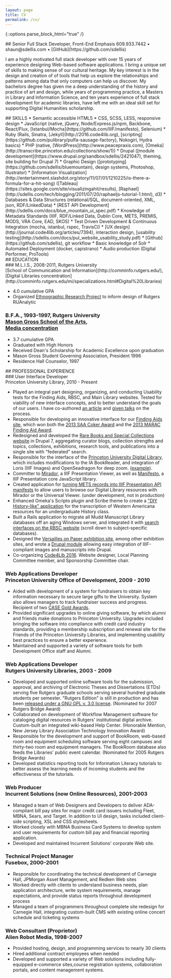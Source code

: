 ```yaml
---
layout: page
title: CV
permalink: /cv/
---
```

{::options parse_block_html="true" /}
<section id="intro">
## Senior Full Stack Developer, Front-End Emphasis
609.933.7442 &bull; shaun@sdellis.com &bull; [GitHub](https://github.com/sdellis)

I am a highly motivated full stack developer with over 15 years of experience designing Web-based
software applications.  I bring a unique set of skills to making sense of our cultural heritage.  My key interest is in
the design and creation of of tools that help us explore the relationships and patterns among data that only computers can help us discover.  My bachelors degree has given me a deep understanding of the history and practice of art and design, while years
of programming practice, a Masters in Library and Information Science, and ten years experience of full stack development for academic libraries, have left me with an ideal skill set for supporting Digital Humanities scholarship.  
</section>
<section id="skills">
## SKILLS
* Semantic accessible HTML5
* CSS, SCSS, LESS, responsive design
* JavaScript (native, jQuery, Node/Express.js/npm, Backbone, React/Flux, [Istanbul/Mocha](https://github.com/IIIF/manifesto), Selenium)
* Ruby (Rails, Sinatra, [Jekyll](http://2016.code4lib.org), [scripting](https://github.com/pulibrary/pulfa-sausage-factory), Nokogiri, Hydra basics)
* PHP (native, [WordPress](http://www.peacepraxis.com), [Omeka](http://transcribe.princeton.edu/collections/show/1))
* Drupal ([module development](https://www.drupal.org/sandbox/sdellis/2421047), theming, site building for Drupal 7)
* Graphic Design ([prototyping](https://github.com/sdellis/bluemountain), design systems, Photoshop, Illustrator)
* [Information Visualization](http://entertainment.slashdot.org/story/11/07/01/1210225/is-there-a-formula-for-a-hit-song) ([Tableau](https://sites.google.com/site/visualizingahit/results), [Raphael](http://sdellis.com/tech/blogging/2011/07/20/raphaeljs-tutorial-1.html), d3)
* Databases & Data Structures (relational/SQL, document-oriented, XML, json, RDF/LinkedData)
* [REST API Development](http://sdellis.com/docs/blue_mountain_ui_spec.pdf)
* Knowledge of Metadata Standards (IIIF, RDF/Linked Data, Dublin Core, METS, PREMIS, MODS, VRA Core, EAD, SKOS)
* Test Driven Development & Continuous Integration (mocha, istanbul, rspec, TravisCI)
* [UX design](http://journal.code4lib.org/articles/7394), interaction design, [usability testing](http://sdellis.com/docs/pul_website_usability_study.pdf)
* [Github](https://github.com/sdellis), git workflow
* Basic knowledge of Solr
* Automated Deployment (docker, capistrano)
* Audio production (Digital Performer, ProTools)
</section>
<section id="education">
## EDUCATION
<div class="section-content">
### M.L.I.S., 2008-2011, Rutgers University <br/>[School of Communication and Information](http://comminfo.rutgers.edu/), <br/>[Digital Libraries concentration](http://comminfo.rutgers.edu/mi/specializations.html#Digital%20Libraries)

* 4.0 cumulative GPA
* Organized [Ethnographic Research Project](http://sdellis.com/docs/ethnographic_research_project.pdf) to inform design of Rutgers RUAnalytic

### B.F.A., 1993-1997, Rutgers University <br/>[Mason Gross School of the Arts](http://www.masongross.rutgers.edu/), <br/>[Media concentration](http://www.masongross.rutgers.edu/visual-arts/programs/bfa)

* 3.7 cumulative GPA
* Graduated with High Honors
* Received Dean's Scholarship for Academic Excellence upon graduation
* Mason Gross Student Governing Association, President 1996
* Residence Hall Counselor, 1997

</div>
</section>
<section id="experience">
## PROFESSIONAL EXPERIENCE
<div class="section-content">
### User Interface Developer <br/>Princeton University Library, 2010 - Present

* Played an integral part designing, organizing, and conducting Usability tests for the Finding Aids, RBSC, and Main Library websites.  Tested for viability of new interface concepts, and to better understand the goals of our users.  I have co-authored [an article](http://journal.code4lib.org/articles/7394) and [given talks](https://github.com/pulibrary/dlf2012-talk) on the process.
* Responsible for developing an innovative interface for our [Finding Aids site](http://findingaids.princeton.edu/), which won both the [2013 SAA Coker Award](http://www2.archivists.org/governance/handbook/section12-coker) and the [2013 MARAC Finding Aid Award](https://blogs.princeton.edu/mudd/2013/04/princeton-wins-marac-finding-aid-award/).
* Redesigned and developed the [Rare Books and Special Collections website](http://rbsc.princeton.edu/) in Drupal 7, aggregating curator blogs, collection strengths and topics, collections, exhibitions, research tools, and publications into a single site with "federated" search.
* Responsible for the interface of the [Princeton University Digital Library](http://pudl.princeton.edu/), which includes modifications to the IA BookReader, and integration of Loris (IIIF Images) and OpenSeadragon for deep zoom. ([example](http://pudl.princeton.edu/viewer.php?obj=ms35t871w#page/18/mode/2up)).
* Committer to [Mirador](https://github.com/IIIF/mirador), a IIIF Presentation Viewer, as well as [Manifesto](https://github.com/IIIF/manifesto), a IIIF Presentation core JavaScript library.
* Created application for [turning METS records into IIIF Presentation API manifests](http://sdellis.com/tech/blogging/2015/06/10/spiiiffy.html) to allow users to browse our Digital Library resources with Mirador or the Universal Viewer. (under development, not in production)
* Enhanced Omeka's Scripto plugin and Scribe theme to create a ["DIY History-like" application](http://transcribe.princeton.edu/items/show/25) for the transcription of Western Americana resources for an undergraduate History class.
* Built a Rails application to migrate all Mudd Manuscript Library databases off an aging Windows server, and integrated it with [search interfaces on the RBSC website](http://rbsc.princeton.edu/catalogs-databases?field_division_target_id=228) (scroll down to subject-specific databases).
* Designed the [Versailles on Paper exhibition site](http://rbsc.princeton.edu/versailles/versailles-paper), among other exhibition sites, and wrote a [Drupal module](https://www.drupal.org/sandbox/sdellis/2421047) allowing easy integration of IIIF-compliant images and manuscripts into Drupal.
* Co-organizing [Code4Lib 2016](http://2016.code4lib.org/). Website designer, Local Planning Committee member, and Sponsorship Committee chair.

### Web Applications Developer <br/>Princeton University Office of Development, 2009 - 2010
* Aided with development of a system for fundraisers to obtain key information necessary to secure large gifts to the University. System also allows managers to track fundraiser success and progress. Recipient of two [CASE Gold Awards](http://www.princeton.edu/main/news/archive/S28/38/87G73/index.xml).
* Provided significant upgrades to online giving software, by which alumni and friends make donations to Princeton University. Upgrades included bringing the software into compliance with credit card industry standards, providing a membership subscription and renewal site for the Friends of the
Princeton University Libraries, and implementing usability best practices to ensure a better experience.
* Maintained and supported a variety of software tools for both Development Office staff and Alumni.

### Web Applications Developer <br/>Rutgers University Libraries, 2003 - 2009
* Developed and supported online software tools for the submission, approval, and archiving of Electronic Theses and Dissertations (ETDs) serving five Rutgers graduate schools serving several hundred graduate students per semester. "Rutgers Edition" is still in production and has been [released under a GNU GPL v. 3.0 license](https://rucore.libraries.rutgers.edu/open/projects/openetd/). (Nominated for 2007 Rutgers Bridge Award)
* Collaborated on development of Workflow Management software for cataloging digital resources in Rutgers' institutional digital archive. Custom-built an integrated wiki-based Help Center. (Honorable Mention, New Jersey Library Association Technology Innovation Award)
* Responsible for the development and support of BookRoom, web-based room and equipment scheduling software serving eight campuses and thirty-two room and equipment managers. The BookRoom database also feeds the Libraries' public event calendar. (Nominated for 2005 Rutgers Bridge Awards)
* Developed statistics reporting tools for Information Literacy tutorials to better assess the learning needs of incoming students and the effectiveness of the tutorials.

### Web Producer <br/>Incurrent Solutions (now Online Resources), 2001-2003
* Managed a team of Web Designers and Developers to deliver ADA-compliant bill pay sites for major credit card issuers including Fleet, MBNA, Sears, and Target. In addition to UI design, tasks included client-side scripting,
XSL and CSS stylesheets.
* Worked closely with MBNA Business Card Systems to develop system and user requirements for custom
bill pay and financial reporting application.
* Developed and maintained Incurrent Solutions' corporate Web site.

### Technical Project Manager <br/>Fusebox, 2000-2001
* Responsible for coordinating the technical development of Carnegie Hall, JPMorgan Asset Management, and Redken Web sites
* Worked directly with clients to understand business needs, plan application architecture, write system
requirements, manage expectations, and provide status reports throughout development process
* Managed a team of programmers throughout complete site redesign for Carnegie Hall, integrating custom-built CMS with existing online concert schedule and ticketing systems

### Web Consultant (Proprietor) <br/>Alien Robot Media, 1998-2007
* Provided hosting, design, and programming services to nearly 30 clients
* Hired additional contract employees when needed
* Developed and supported a variety of Web solutions including fully-equipped e-commerce sites,course registration systems, collaboration portals, and content management systems.
</div>
</section>
